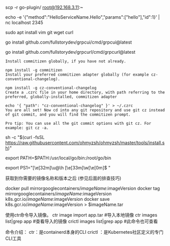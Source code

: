 scp -r go-plugin/ root@192.168.3.11:~

echo -e '{"method":"HelloServiceName.Hello","params":["hello"],"id":1}' | nc localhost 2345

sudo apt install vim git wget curl

go install github.com/fullstorydev/grpcui/cmd/grpcui@latest

go install github.com/fullstorydev/grpcurl/cmd/grpcurl@latest



```shell
Install commitizen globally, if you have not already.

npm install -g commitizen
Install your preferred commitizen adapter globally (for example cz-conventional-changelog).

npm install -g cz-conventional-changelog
Create a .czrc file in your home directory, with path referring to the preferred, globally-installed, commitizen adapter

echo '{ "path": "cz-conventional-changelog" }' > ~/.czrc
You are all set! Now cd into any git repository and use git cz instead of git commit, and you will find the commitizen prompt.

Pro tip: You can use all the git commit options with git cz. For example: git cz -a.

```


sh -c "$(curl -fsSL https://raw.githubusercontent.com/ohmyzsh/ohmyzsh/master/tools/install.sh)"


export PATH=$PATH:/usr/local/go/bin:/root/go/bin

export PS1="\[\e[32m\]\u@\h \[\e[33m\]\w\[\e[0m\]\$ "


获取到你需要的镜像名称和版本之后 (参见后面的排查技巧)

docker pull mirrorgooglecontainers/$imageName:$imageVersion
docker tag  mirrorgooglecontainers/$imageName:$imageVersion k8s.gcr.io/$imageName:$imageVersion
docker save k8s.gcr.io/$imageName:$imageVersion > $imageName.tar

使用ctr命令导入镜像。
ctr image import app.tar  #导入本地镜像
ctr images list|grep app  #查看导入的镜像
crictl images list|grep app #此命令也可查看

命令介绍：
ctr：是containerd本身的CLI
crictl ：是Kubernetes社区定义的专门CLI工具
